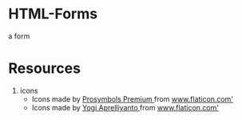 # HTML-Forms
a form 



# Resources 

1. icons 
    - <div> Icons made by <a href="https://www.flaticon.com/authors/prosymbols-premium" title="Prosymbols Premium"> Prosymbols Premium </a> from <a href="https://www.flaticon.com/" title="Flaticon">www.flaticon.com'</a></div>
    - <div> Icons made by <a href="https://www.flaticon.com/authors/yogi-aprelliyanto" title="Yogi Aprelliyanto"> Yogi Aprelliyanto </a> from <a href="https://www.flaticon.com/" title="Flaticon">www.flaticon.com'</a></div>
